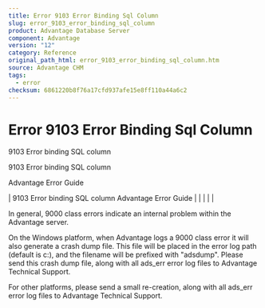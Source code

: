 ```yaml
---
title: Error 9103 Error Binding Sql Column
slug: error_9103_error_binding_sql_column
product: Advantage Database Server
component: Advantage
version: "12"
category: Reference
original_path_html: error_9103_error_binding_sql_column.htm
source: Advantage CHM
tags:
  - error
checksum: 6861220b8f76a17cfd937afe15e8ff110a44a6c2
---
```


# Error 9103 Error Binding Sql Column

9103 Error binding SQL column

9103 Error binding SQL column

Advantage Error Guide

| 9103 Error binding SQL column  Advantage Error Guide |  |  |  |  |

In general, 9000 class errors indicate an internal problem within the Advantage server.

On the Windows platform, when Advantage logs a 9000 class error it will also generate a crash dump file. This file will be placed in the error log path (default is c:\), and the filename will be prefixed with "adsdump". Please send this crash dump file, along with all ads\_err error log files to Advantage Technical Support.

For other platforms, please send a small re-creation, along with all ads\_err error log files to Advantage Technical Support.
